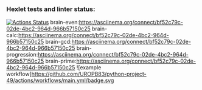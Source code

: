 ### Hexlet tests and linter status:
[![Actions Status](https://github.com/UROPB83/python-project-49/workflows/hexlet-check/badge.svg)](https://github.com/UROPB83/python-project-49/actions)
brain-even:https://asciinema.org/connect/bf52c79c-02de-4bc2-964d-966b57150c25
brain-calc:https://asciinema.org/connect/bf52c79c-02de-4bc2-964d-966b57150c25 
brain-gcd:https://asciinema.org/connect/bf52c79c-02de-4bc2-964d-966b57150c25
brain-progression:https://asciinema.org/connect/bf52c79c-02de-4bc2-964d-966b57150c25
brain-prime:https://asciinema.org/connect/bf52c79c-02de-4bc2-964d-966b57150c25
![example workflow]https://github.com/UROPB83/python-project-49/actions/workflows/main.yml/badge.svg